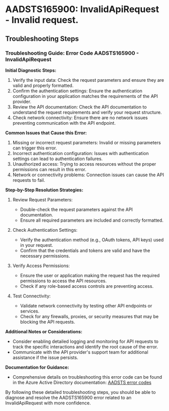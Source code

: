 # AADSTS165900: InvalidApiRequest - Invalid request.


## Troubleshooting Steps
### Troubleshooting Guide: Error Code AADSTS165900 - InvalidApiRequest

**Initial Diagnostic Steps:**
1. Verify the input data: Check the request parameters and ensure they are valid and properly formatted.
2. Confirm the authentication settings: Ensure the authentication configuration in your application matches the requirements of the API provider.
3. Review the API documentation: Check the API documentation to understand the request requirements and verify your request structure.
4. Check network connectivity: Ensure there are no network issues preventing communication with the API endpoint.

**Common Issues that Cause this Error:**
1. Missing or incorrect request parameters: Invalid or missing parameters can trigger this error.
2. Incorrect authentication configuration: Issues with authentication settings can lead to authentication failures.
3. Unauthorized access: Trying to access resources without the proper permissions can result in this error.
4. Network or connectivity problems: Connection issues can cause the API requests to fail.

**Step-by-Step Resolution Strategies:**
1. Review Request Parameters:
   - Double-check the request parameters against the API documentation.
   - Ensure all required parameters are included and correctly formatted.

2. Check Authentication Settings:
   - Verify the authentication method (e.g., OAuth tokens, API keys) used in your request.
   - Confirm that the credentials and tokens are valid and have the necessary permissions.

3. Verify Access Permissions:
   - Ensure the user or application making the request has the required permissions to access the API resources.
   - Check if any role-based access controls are preventing access.

4. Test Connectivity:
   - Validate network connectivity by testing other API endpoints or services.
   - Check for any firewalls, proxies, or security measures that may be blocking the API requests.

**Additional Notes or Considerations:**
- Consider enabling detailed logging and monitoring for API requests to track the specific interactions and identify the root cause of the error.
- Communicate with the API provider's support team for additional assistance if the issue persists.

**Documentation for Guidance:**
- Comprehensive details on troubleshooting this error code can be found in the Azure Active Directory documentation: [AADSTS error codes](https://docs.microsoft.com/en-us/azure/active-directory/develop/reference-aadsts-error-codes)

By following these detailed troubleshooting steps, you should be able to diagnose and resolve the AADSTS165900 error related to an InvalidApiRequest with more confidence.